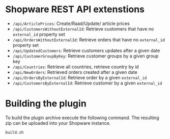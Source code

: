 # Shopware REST API extenstions

* ``/api/ArticlePrices``: Create/Raad/Update/ article prices
* ``/api/CustomersWithoutExternalId``: Retrieve customers that have no ``external_id`` property set
* ``/api/OrdersWithoutExternalId``: Retrieve orders that have no ``external_id`` property set
* ``/api/UpdatedCustomers``: Retrieve customers updates after a given date
* ``/api/CustomerGroupByKey``: Retrieve customer groups by a given group key
* ``/api/Countries``: Retrieve all countries, retrieve country by id
* ``/api/NewOrders``: Retrieved orders created after a given date
* ``/api/OrdersByExternalId``: Retrieve order by a given ``external_id``
* ``/api/CustomersByExternalId``: Retrieve customer by a given ``external_id``

# Building the plugin

To build the plugin archive execute the following command. The resulting zip can be uploaded into your Shopware instance.

````sh
build.sh
````
